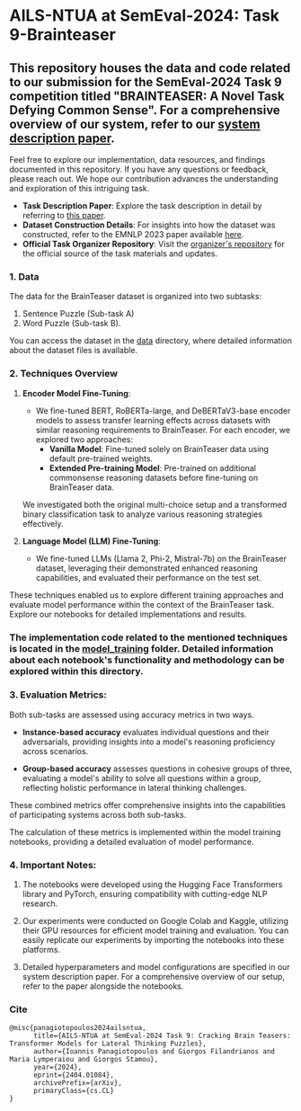 # AILS-NTUA at SemEval-2024: Task 9-Brainteaser
<!-- Our SemEval-2024 Task 9 competition code repository. -->

## This repository houses the data and code related to our submission for the SemEval-2024 Task 9 competition titled "BRAINTEASER: A Novel Task Defying Common Sense". For a comprehensive overview of our system, refer to our [system description paper](https://arxiv.org/abs/2404.01084).

Feel free to explore our implementation, data resources, and findings documented in this repository. If you have any questions or feedback, please reach out. We hope our contribution advances the understanding and exploration of this intriguing task.


- **Task Description Paper**: Explore the task description in detail by referring to [this paper](https://aclanthology.org/2024.semeval2024-1.271).
- **Dataset Construction Details**: For insights into how the dataset was constructed, refer to the EMNLP 2023 paper available [here](https://arxiv.org/abs/2310.05057).
- **Official Task Organizer Repository**: Visit the [organizer's repository](https://github.com/1171-jpg/BrainTeaser) for the official source of the task materials and updates.



### 1. **Data**
The data for the BrainTeaser dataset is organized into two subtasks: 
1. Sentence Puzzle (Sub-task A)
2. Word Puzzle (Sub-task B). 

You can access the dataset in the [data](./data/) directory, where detailed information about the dataset files is available.


### 2. Techniques Overview

1. **Encoder Model Fine-Tuning**:
   - We fine-tuned BERT, RoBERTa-large, and DeBERTaV3-base encoder models to assess transfer learning effects across datasets with similar reasoning requirements to BrainTeaser. For each encoder, we explored two approaches:
     - **Vanilla Model**: Fine-tuned solely on BrainTeaser data using default pre-trained weights.
     - **Extended Pre-training Model**: Pre-trained on additional commonsense reasoning datasets before fine-tuning on BrainTeaser data.
   
   We investigated both the original multi-choice setup and a transformed binary classification task to analyze various reasoning strategies effectively.

2. **Language Model (LLM) Fine-Tuning**:
   - We fine-tuned LLMs (Llama 2, Phi-2, Mistral-7b) on the BrainTeaser dataset, leveraging their demonstrated enhanced reasoning capabilities, and evaluated their performance on the test set.

These techniques enabled us to explore different training approaches and evaluate model performance within the context of the BrainTeaser task. Explore our notebooks for detailed implementations and results. 


### The implementation code related to the mentioned techniques is located in the [model_training](./model_training/) folder. Detailed information about each notebook's functionality and methodology can be explored within this directory.

### 3. **Evaluation Metrics:**

Both sub-tasks are assessed using accuracy metrics in two ways. 

- **Instance-based accuracy** evaluates individual questions and their adversarials, providing insights into a model's reasoning proficiency across scenarios.

- **Group-based accuracy** assesses questions in cohesive groups of three, evaluating a model's ability to solve all questions within a group, reflecting holistic performance in lateral thinking challenges.

These combined metrics offer comprehensive insights into the capabilities of participating systems across both sub-tasks.

The calculation of these metrics is implemented within the model training notebooks, providing a detailed evaluation of model performance.

### 4. **Important Notes:**

1. The notebooks were developed using the Hugging Face Transformers library and PyTorch, ensuring compatibility with cutting-edge NLP research.

2. Our experiments were conducted on Google Colab and Kaggle, utilizing their GPU resources for efficient model training and evaluation. You can easily replicate our experiments by importing the notebooks into these platforms.

3. Detailed hyperparameters and model configurations are specified in our system description paper. For a comprehensive overview of our setup, refer to the paper alongside the notebooks.


### Cite
```
@misc{panagiotopoulos2024ailsntua,
      title={AILS-NTUA at SemEval-2024 Task 9: Cracking Brain Teasers: Transformer Models for Lateral Thinking Puzzles}, 
      author={Ioannis Panagiotopoulos and Giorgos Filandrianos and Maria Lymperaiou and Giorgos Stamou},
      year={2024},
      eprint={2404.01084},
      archivePrefix={arXiv},
      primaryClass={cs.CL}
}
```

